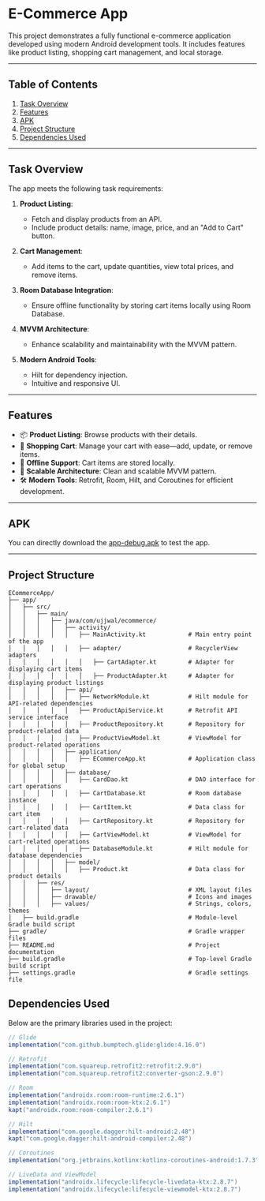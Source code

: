 # **E-Commerce App**

This project demonstrates a fully functional e-commerce application developed using modern Android development tools. It includes features like product listing, shopping cart management, and local storage.

---

## **Table of Contents**

1. [Task Overview](#task-overview)
2. [Features](#features)
3. [APK](#apk)
4. [Project Structure](#project-structure)
5. [Dependencies Used](#dependencies-used)

---

## **Task Overview**

The app meets the following task requirements:

1. **Product Listing**:
    - Fetch and display products from an API.
    - Include product details: name, image, price, and an "Add to Cart" button.

2. **Cart Management**:
    - Add items to the cart, update quantities, view total prices, and remove items.

3. **Room Database Integration**:
    - Ensure offline functionality by storing cart items locally using Room Database.

4. **MVVM Architecture**:
    - Enhance scalability and maintainability with the MVVM pattern.

5. **Modern Android Tools**:
    - Hilt for dependency injection.
    - Intuitive and responsive UI.

---

## **Features**

- 📦 **Product Listing**: Browse products with their details.
- 🛒 **Shopping Cart**: Manage your cart with ease—add, update, or remove items.
- 💾 **Offline Support**: Cart items are stored locally.
- 📐 **Scalable Architecture**: Clean and scalable MVVM pattern.
- 🛠 **Modern Tools**: Retrofit, Room, Hilt, and Coroutines for efficient development.

---

## **APK**

You can directly download the [app-debug.apk](#) to test the app.

---

## **Project Structure**
```
ECommerceApp/
├── app/
│   ├── src/
│   │   ├── main/
│   │   │   ├── java/com/ujjwal/ecommerce/
│   │   │   │   ├── activity/
│   │   │   │   │   ├── MainActivity.kt            # Main entry point of the app
│   │   │   │   │   ├── adapter/                   # RecyclerView adapters
│   │   │   │   │   │   ├── CartAdapter.kt         # Adapter for displaying cart items
│   │   │   │   │   │   ├── ProductAdapter.kt      # Adapter for displaying product listings
│   │   │   │   ├── api/
│   │   │   │   │   ├── NetworkModule.kt           # Hilt module for API-related dependencies
│   │   │   │   │   ├── ProductApiService.kt       # Retrofit API service interface
│   │   │   │   │   ├── ProductRepository.kt       # Repository for product-related data
│   │   │   │   │   ├── ProductViewModel.kt        # ViewModel for product-related operations
│   │   │   │   ├── application/
│   │   │   │   │   ├── ECommerceApp.kt            # Application class for global setup
│   │   │   │   ├── database/
│   │   │   │   │   ├── CardDao.kt                 # DAO interface for cart operations
│   │   │   │   │   ├── CartDatabase.kt            # Room database instance
│   │   │   │   │   ├── CartItem.kt                # Data class for cart item
│   │   │   │   │   ├── CartRepository.kt          # Repository for cart-related data
│   │   │   │   │   ├── CartViewModel.kt           # ViewModel for cart-related operations
│   │   │   │   │   ├── DatabaseModule.kt          # Hilt module for database dependencies
│   │   │   │   ├── model/
│   │   │   │   │   ├── Product.kt                 # Data class for product details
│   │   ├── res/
│   │   │   ├── layout/                            # XML layout files
│   │   │   ├── drawable/                          # Icons and images
│   │   │   ├── values/                            # Strings, colors, themes
│   ├── build.gradle                               # Module-level Gradle build script
├── gradle/                                        # Gradle wrapper files
├── README.md                                      # Project documentation
├── build.gradle                                   # Top-level Gradle build script
├── settings.gradle                                # Gradle settings file
```

## **Dependencies Used**

Below are the primary libraries used in the project:

```gradle
// Glide
implementation("com.github.bumptech.glide:glide:4.16.0")

// Retrofit
implementation("com.squareup.retrofit2:retrofit:2.9.0")
implementation("com.squareup.retrofit2:converter-gson:2.9.0")

// Room
implementation("androidx.room:room-runtime:2.6.1")
implementation("androidx.room:room-ktx:2.6.1")
kapt("androidx.room:room-compiler:2.6.1")

// Hilt
implementation("com.google.dagger:hilt-android:2.48")
kapt("com.google.dagger:hilt-android-compiler:2.48")

// Coroutines
implementation("org.jetbrains.kotlinx:kotlinx-coroutines-android:1.7.3")

// LiveData and ViewModel
implementation("androidx.lifecycle:lifecycle-livedata-ktx:2.8.7")
implementation("androidx.lifecycle:lifecycle-viewmodel-ktx:2.8.7")